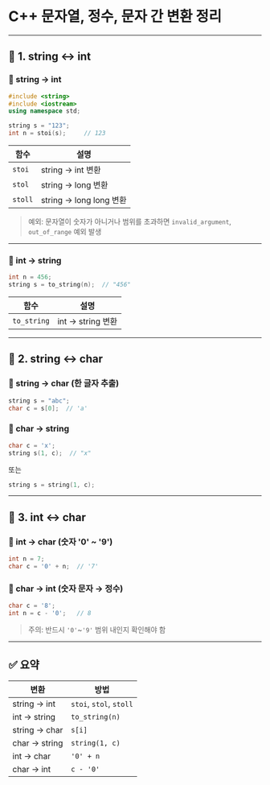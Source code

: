 # C++ 문자열, 정수, 문자 간 변환 정리

---

## 📌 1. string ↔ int

### 🔹 string → int

```cpp
#include <string>
#include <iostream>
using namespace std;

string s = "123";
int n = stoi(s);     // 123
```

| 함수      | 설명                    |
| ------- | --------------------- |
| `stoi`  | string → int 변환       |
| `stol`  | string → long 변환      |
| `stoll` | string → long long 변환 |

> 예외: 문자열이 숫자가 아니거나 범위를 초과하면 `invalid_argument`, `out_of_range` 예외 발생

---

### 🔹 int → string

```cpp
int n = 456;
string s = to_string(n);  // "456"
```

| 함수          | 설명              |
| ----------- | --------------- |
| `to_string` | int → string 변환 |

---

## 📌 2. string ↔ char

### 🔹 string → char (한 글자 추출)

```cpp
string s = "abc";
char c = s[0];  // 'a'
```

### 🔹 char → string

```cpp
char c = 'x';
string s(1, c);  // "x"
```

또는

```cpp
string s = string(1, c);
```

---

## 📌 3. int ↔ char

### 🔹 int → char (숫자 '0' \~ '9')

```cpp
int n = 7;
char c = '0' + n;  // '7'
```

### 🔹 char → int (숫자 문자 → 정수)

```cpp
char c = '8';
int n = c - '0';   // 8
```

> 주의: 반드시 `'0'`\~`'9'` 범위 내인지 확인해야 함

---

## ✅ 요약

| 변환            | 방법                      |
| ------------- | ----------------------- |
| string → int  | `stoi`, `stol`, `stoll` |
| int → string  | `to_string(n)`          |
| string → char | `s[i]`                  |
| char → string | `string(1, c)`          |
| int → char    | `'0' + n`               |
| char → int    | `c - '0'`               |
